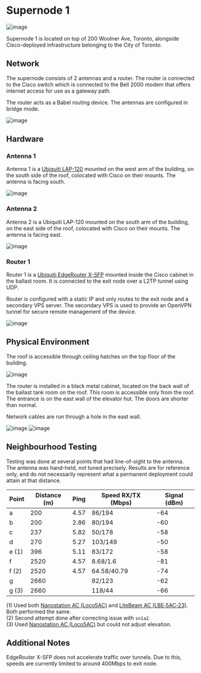 # Supernode 1

![image](images/supernode1-view.jpg)

Supernode 1 is located on top of 200 Woolner Ave, Toronto, alongside Cisco-deployed infrastructure belonging to the City of Toronto.

## Network

The supernode consists of 2 antennas and a router. The router is connected to the Cisco switch which is connected to the Bell 2000 modem that offers internet access for use as a gateway path.

The router acts as a Babel routing device. The antennas are configured in bridge mode.

![image](images/supernode1-network-layout.png)

## Hardware

### Antenna 1

Antenna 1 is a [Ubiquiti LAP-120](https://www.ui.com/airmax/liteap-ac/) mounted on the west arm of the building, on the south side of the roof, colocated with Cisco on their mounts. The antenna is facing south.

![image](images/supernode1-hardware-antenna1.jpg)

### Antenna 2

Antenna 2 is a Ubiquiti LAP-120 mounted on the south arm of the building, on the east side of the roof, colocated with Cisco on their mounts. The antenna is facing east.

![image](images/supernode1-hardware-antenna2.jpg)

### Router 1

Router 1 is a [Ubiquiti EdgeRouter X-SFP](https://www.ui.com/edgemax/edgerouter-x-sfp/) mounted inside the Cisco cabinet in the ballast room. It is connected to the exit node over a L2TP tunnel using UDP.

Router is configured with a static IP and only routes to the exit node and a secondary VPS server. The secondary VPS is used to provide an OpenVPN tunnel for secure remote management of the device.

![image](images/supernode1-hardware-cabinet2.jpg)

## Physical Environment

The roof is accessible through ceiling hatches on the top floor of the building.

![image](images/supernode1-access-roof.jpg)

The router is installed in a black metal cabinet, located on the back wall of the ballast tank room on the roof. This room is accessible only from the roof. The entrance is on the east wall of the elevator hut. The doors are shorter than normal.

Network cables are run through a hole in the east wall.

![image](images/supernode1-access-ballast.jpg)
![image](images/supernode1-hardware-cabinet.jpg)

## Neighbourhood Testing

Testing was done at several points that had line-of-sight to the antenna. The antenna was hand-held, not tuned precisely. Results are for reference only, and do not necessarily represent what a permanent deployment could attain at that distance.

| Point     | Distance (m) | Ping      |  Speed RX/TX (Mbps)   | Signal (dBm)   |
|-----------|--------------|-----------|-----------------------|----------------|
| a         | 200          | 4.57      |  86/194               | -64            |
| b         | 200          | 2.86      |  80/194               | -60            |
| c         | 237          | 5.82      |  50/178               | -58            |
| d         | 270          | 5.27      |  103/149              | -50            |
| e (1)     | 396          | 5.11      |  83/172               | -58            |
| f         | 2520         | 4.57      |  8.68/1.6             | -81            |
| f (2)     | 2520         | 4.57      |  64.58/40.79          | -74            |
| g         | 2660         |           |  82/123               | -62            |
| g (3)     | 2660         |           |  118/44               | -66            |

(1) Used both [Nanostation AC (Loco5AC)](https://www.ui.com/airmax/nanostation-ac/) and [LiteBeam AC (LBE‑5AC‑23)](https://www.ui.com/airmax/litebeam-ac/). Both performed the same.  
(2) Second attempt done after correcting issue with `sn1a2`.  
(3) Used [Nanostation AC (Loco5AC)](https://www.ui.com/airmax/nanostation-ac/) but could not adjust elevation.

## Additional Notes

EdgeRouter X-SFP does not accelerate traffic over tunnels. Due to this, speeds are currently limited to around 400Mbps to exit node.
